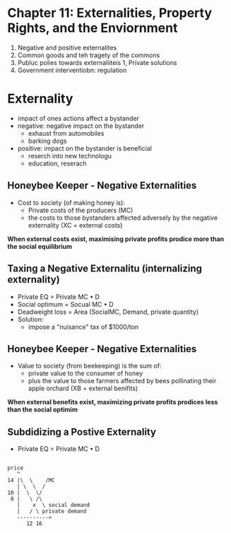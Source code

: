 # Chapter 11: Externalities, Property Rights, and the Enviornment
1. Negative and positive externalites
2. Common goods and teh tragety of the commons
3. Publuc polies towards externaliiteis
  1, Private solutions
  2. Government interventiobn: regulation

# Externality
- impact of ones actions affect a bystander
- negative: negative impact on the bystander
  - exhaust from automobiles
  - barking dogs
- positive: impact on the bystander is beneficial
  - reserch into new technologu
  - education, reserach

## Honeybee Keeper - Negative Externalities
- Cost to society (of making honey is):
  - Private costs of the producers (MC)
  - the costs to those bystanders affected adversely by the negative externality (XC = external costs)

**When external costs exist, maximising private profits prodice more than the social equilibrium**

## Taxing a Negative Externalitu (internalizing externality)
- Private EQ = Private MC • D
- Social optimum = Socual MC • D
- Deadweight loss = Area (SocialMC, Demand, private quantity)
- Solution:
  - impose a "nuisance" tax of $1000/ton

## Honeybee Keeper - Negative Externalities
- Value to society (from beekeeping) is the sum of:
  - private value to the consumer of honey
  - plus the value to those farmers affected by bees pollinating their apple orchard (XB = external benifits)

**When external benefits exist, maximizing private profits prodices less than the social optimim**

## Subdidizing a Postive Externality
- Private EQ = Private MC • D

```

price
   ^
14 |\  \    /MC
   | \  \  /
10 |  \  \/
 8 |   \ /\
   |    x  \ social demand
   |   / \ private demand
   ---------->
      12 16

```
